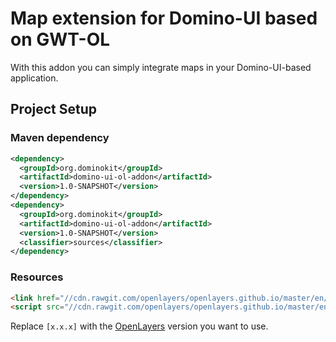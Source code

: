 # Map extension for Domino-UI based on GWT-OL

With this addon you can simply integrate maps in your Domino-UI-based application.

## Project Setup

### Maven dependency
```xml
<dependency>
  <groupId>org.dominokit</groupId>
  <artifactId>domino-ui-ol-addon</artifactId>
  <version>1.0-SNAPSHOT</version>
</dependency>
<dependency>
  <groupId>org.dominokit</groupId>
  <artifactId>domino-ui-ol-addon</artifactId>
  <version>1.0-SNAPSHOT</version>
  <classifier>sources</classifier>
</dependency>

```

### Resources

```html
<link href="//cdn.rawgit.com/openlayers/openlayers.github.io/master/en/v[x.x.x]/css/ol.css" rel="stylesheet" type="text/css">
<script src="//cdn.rawgit.com/openlayers/openlayers.github.io/master/en/v[x.x.x]/build/ol.js" type="text/javascript"></script>
```
Replace `[x.x.x]` with the [OpenLayers](http://openlayers.org/ "OpenLayers website") version you want to use.
